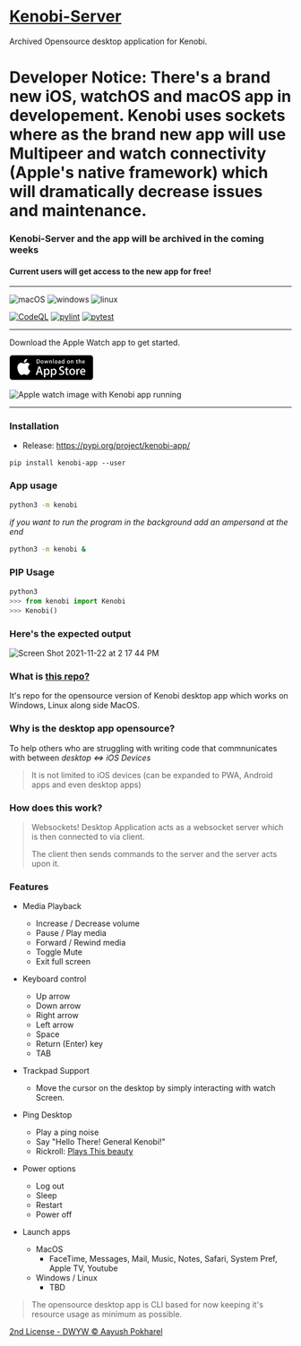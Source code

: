 # [Kenobi-Server](https://aayush9029.github.io/KenobiSite/)
Archived Opensource desktop application for Kenobi.

# Developer Notice: There's a brand new iOS, watchOS and macOS app in developement. Kenobi uses sockets where as the brand new app will use Multipeer and watch connectivity (Apple's native framework) which will dramatically decrease issues and maintenance. 

### Kenobi-Server and the app will be archived in the coming weeks

#### Current users will get access to the new app for free!

---

![macOS](https://img.shields.io/badge/MacOS-working%20(fully)-brightgreen?style=flat&labelColor=343b41&color=3fc855&logo=apple) ![windows](https://img.shields.io/badge/windows-working%20(partial)-brightgreen?style=flat&labelColor=343b41&color=3fc855&logo=windows) ![linux](https://img.shields.io/badge/linux-not%20tested-orange?style=flat&labelColor=343b41&color=838c96&logo=linux)

[![CodeQL](https://github.com/Aayush9029/Kenobi-Server/actions/workflows/codeql-analysis.yml/badge.svg?branch=alpha-staging?style=flat-square&)](https://github.com/Aayush9029/Kenobi-Server/actions/workflows/codeql-analysis.yml) [![pylint](https://github.com/Aayush9029/Kenobi-Server/actions/workflows/pylint.yml/badge.svg)](https://github.com/Aayush9029/Kenobi-Server/actions/workflows/pylint.yml) [![pytest](https://github.com/Aayush9029/Kenobi-Server/actions/workflows/pytest.yml/badge.svg?branch=main)](https://github.com/Aayush9029/Kenobi-Server/actions/workflows/pytest.yml)

---
Download the Apple Watch app to get started.

<a href="https://apps.apple.com/us/app/kenobi/id1595469125"><img src="https://raw.githubusercontent.com/Aayush9029/Kenobi-Server/main/readme-assets/download-appstore-icon.png" width="150px"></a>

![Apple watch image with Kenobi app running](https://aayush9029.github.io/KenobiSite/img/mainresize.png)

---

### Installation 

- Release: https://pypi.org/project/kenobi-app/


```
pip install kenobi-app --user
```

### App usage

```bash
python3 -m kenobi 
```
*if you want to run the program in the background add an ampersand at the end*
```bash
python3 -m kenobi &
```


### PIP Usage

```python
python3 
>>> from kenobi import Kenobi
>>> Kenobi()
```


### Here's the expected output
![Screen Shot 2021-11-22 at 2 17 44 PM](https://user-images.githubusercontent.com/43297314/142921896-93bbf13c-8c96-45e4-b18f-1f4b29288831.png)

### What is [this repo?](https://github.com/Aayush9029/Kenobi-Server)
It's repo for the opensource version of Kenobi desktop app which works on Windows, Linux along side MacOS.

### Why is the desktop app opensource?
To help others who are struggling with writing code that commnunicates with between *desktop <=> iOS Devices*
> It is not limited to iOS devices (can be expanded to PWA, Android apps and even desktop apps)


### How does this work?
> Websockets! 
> Desktop Application acts as a websocket server which is then connected to via client.
>
> The client then sends commands to the server and the server acts upon it.
>

### Features
  - Media Playback
    - Increase / Decrease volume
    - Pause / Play media
    - Forward / Rewind media
    - Toggle Mute
    - Exit full screen
    
  - Keyboard control
    - Up arrow
    - Down arrow
    - Right arrow
    - Left arrow
    - Space
    - Return (Enter) key
    - TAB
    
  - Trackpad Support
    - Move the cursor on the desktop by simply interacting with watch Screen.
   
  - Ping Desktop
    - Play a ping noise
    - Say "Hello There! General Kenobi!"
    - Rickroll: [Plays This beauty](https://www.youtube.com/watch?v=dQw4w9WgXcQ)
   
  - Power options
    - Log out
    - Sleep
    - Restart
    - Power off
   
  - Launch apps
    - MacOS
      - FaceTime, Messages, Mail, Music, Notes, Safari, System Pref, Apple TV, Youtube
    - Windows / Linux
      - TBD
   

> The opensource desktop app is CLI based for now keeping it's resource usage as minimum as possible.

[2nd License - DWYW © Aayush Pokharel](https://raw.githubusercontent.com/Aayush9029/Kenobi-Server/main/LICENSE2.md)
